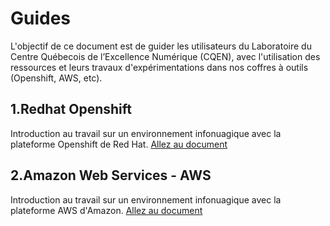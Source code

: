 # Guides

L'objectif de ce document est de guider les utilisateurs du Laboratoire du Centre Québecois de l’Excellence Numérique (CQEN), avec l'utilisation des ressources et leurs travaux d'expérimentations dans nos coffres à outils (Openshift, AWS, etc).

## 1.Redhat Openshift
Introduction au travail sur un environnement infonuagique avec la plateforme Openshift de Red Hat. [Allez au document](Openshift/README.md#redhat-openshift)

## 2.Amazon Web Services - AWS
Introduction au travail sur un environnement infonuagique avec la plateforme AWS d'Amazon. [Allez au document](AWS/README.md)